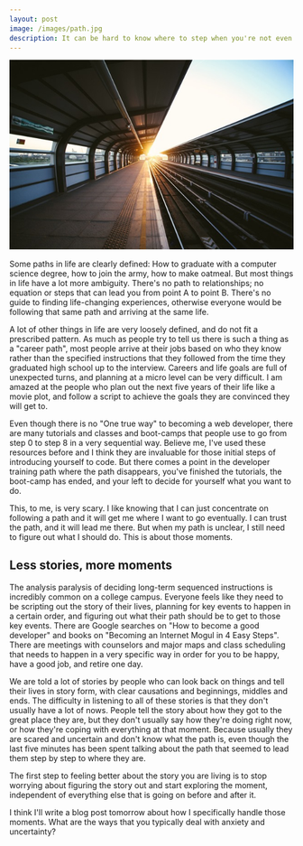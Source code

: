 ```yaml
---
layout: post
image: /images/path.jpg
description: It can be hard to know where to step when you're not even sure where you want to go. This is one of the most challenging parts of web development for me, and I've learned a lot already.
---
```


![](/images/path.jpg)

Some paths in life are clearly defined: How to graduate with a computer science degree, how to join the army, how to make oatmeal. But most things in life have a lot more ambiguity. There's no path to relationships; no equation or steps that can lead you from point A to point B. There's no guide to finding life-changing experiences, otherwise everyone would be following that same path and arriving at the same life.

A lot of other things in life are very loosely defined, and do not fit a prescribed pattern. As much as people try to tell us there is such a thing as a "career path", most people arrive at their jobs based on who they know rather than the specified instructions that they followed from the time they graduated high school up to the interview. Careers and life goals are full of unexpected turns, and planning at a micro level can be very difficult. I am amazed at the people who plan out the next five years of their life like a movie plot, and follow a script to achieve the goals they are convinced they will get to.

Even though there is no "One true way" to becoming a web developer, there are many tutorials and classes and boot-camps that people use to go from step 0 to step 8 in a very sequential way. Believe me, I've used these resources before and I think they are invaluable for those initial steps of introducing yourself to code. But there comes a point in the developer training path where the path disappears, you've finished the tutorials, the boot-camp has ended, and your left to decide for yourself what you want to do.

This, to me, is very scary. I like knowing that I can just concentrate on following a path and it will get me where I want to go eventually. I can trust the path, and it will lead me there. But when my path is unclear, I still need to figure out what I should do. This is about those moments.

## Less stories, more moments

The analysis paralysis of deciding long-term sequenced instructions is incredibly common on a college campus. Everyone feels like they need to be scripting out the story of their lives, planning for key events to happen in a certain order, and figuring out what their path should be to get to those key events. There are Google searches on "How to become a good developer" and books on "Becoming an Internet Mogul in 4 Easy Steps". There are meetings with counselors and major maps and class scheduling that needs to happen in a very specific way in order for you to be happy, have a good job, and retire one day.

We are told a lot of stories by people who can look back on things and tell their lives in story form, with clear causations and beginnings, middles and ends. The difficulty in listening to all of these stories is that they don't usually have a lot of nows. People tell the story about how they got to the great place they are, but they don't usually say how they're doing right now, or how they're coping with everything at that moment. Because usually they are scared and uncertain and don't know what the path is, even though the last five minutes has been spent talking about the path that seemed to lead them step by step to where they are.

The first step to feeling better about the story you are living is to stop worrying about figuring the story out and start exploring the moment, independent of everything else that is going on before and after it.

I think I'll write a blog post tomorrow about how I specifically handle those moments. What are the ways that you typically deal with anxiety and uncertainty?